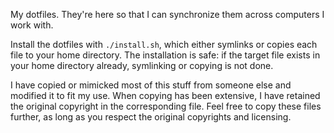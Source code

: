My dotfiles. They're here so that I can synchronize them across
computers I work with.

Install the dotfiles with `./install.sh`, which either symlinks or
copies each file to your home directory. The installation is safe: if
the target file exists in your home directory already, symlinking or
copying is not done.

I have copied or mimicked most of this stuff from someone else and
modified it to fit my use. When copying has been extensive, I have
retained the original copyright in the corresponding file. Feel free
to copy these files further, as long as you respect the original
copyrights and licensing.
